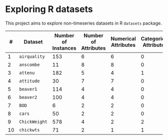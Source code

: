# Exploring R datasets

This project aims to explore non-timeseries datasets in R `datasets` package.

| # | Dataset       |Number of Instances|Number of Attributes|Numerical Attributes|Categorical Attributes|Missing Data| Link                     |
|---|---------------|-------------------|--------------------|--------------------|----------------------|------------|--------------------------|
| 1 | `airquality`  | 153               | 6                  | 6                  | 0                    | Yes        | [airquality](/airquality)|
| 2 | `anscombe`    | 11                | 8                  | 8                  | 0                    | No         |            -             |
| 3 | `attenu`      | 182               | 5                  | 4                  | 1                    | Yes        |            -             |
| 4 | `attitude`    | 30                | 7                  | 7                  | 0                    | No         |            -             |
| 5 | `beaver1`     | 114               | 4                  | 4                  | 0                    | No         |            -             |
| 6 | `beaver2`     | 100               | 4                  | 4                  | 0                    | No         |            -             |
| 7 | `BOD`         | 6                 | 2                  | 2                  | 0                    | No         |            -             |
| 8 | `cars`        | 50                | 2                  | 2                  | 0                    | No         |            -             |
| 9 | `ChickWeight` | 578               | 4                  | 2                  | 2                    | No         |            -             |
| 10| `chickwts`    | 71                | 2                  | 1                  | 1                    | No         |            -             |
